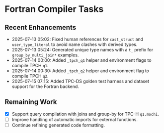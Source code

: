 # Fortran Compiler Tasks

## Recent Enhancements
- 2025-07-13 05:02: Fixed human references for `cast_struct` and `user_type_literal` to avoid name clashes with derived types.
- 2025-07-13 05:24: Generated unique type names with a `t_` prefix for `group_by_multi_join*` examples.
- 2025-07-14 00:00: Added `_tpch_q1` helper and environment flags to compile TPCH `q1`.
- 2025-07-14 00:30: Added `_tpch_q2` helper and environment flag to compile TPCH `q2`.
- 2025-07-15 07:15: Added TPC-DS golden test harness and dataset support for the
  Fortran backend.

## Remaining Work
- [x] Support query compilation with joins and group-by for TPC-H `q1.mochi`.
- [ ] Improve handling of automatic imports for external functions.
- [ ] Continue refining generated code formatting.
